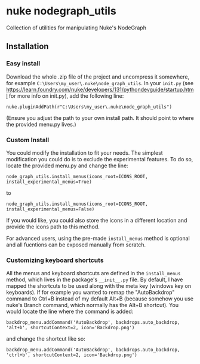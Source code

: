 # nuke nodegraph_utils
Collection of utilities for manipulating Nuke's NodeGraph

## Installation
### Easy install
Download the whole .zip file of the project and uncompress it somewhere, for example `C:\Users\my_user\.nuke\node_graph_utils`.
In your `init.py` (see https://learn.foundry.com/nuke/developers/131/pythondevguide/startup.html for more info on init.py), add the following line:

    nuke.pluginAddPath(r"C:\Users\my_user\.nuke\node_graph_utils")

(Ensure you adjust the path to your own install path. It should point to where the provided menu.py lives.)

### Custom Install
You could modify the installation to fit your needs. The simplest modification you could do is to exclude the experimental features.
To do so, locate the provided menu.py and change the line:

    node_graph_utils.install_menus(icons_root=ICONS_ROOT, install_experimental_menus=True)

to

    node_graph_utils.install_menus(icons_root=ICONS_ROOT, install_experimental_menus=False)
If you would like, you could also store the icons in a different location and provide the icons path to this method.

For advanced users, using the pre-made `install_menus` method is optional and all fucntions can be exposed manually from scratch. 


### Customizing keyboard shortcuts
All the menus and keyboard shortcuts are defined in the `install_menus` method, which lives in the package's `__init__.py` file.
By default, I have mapped the shortcuts to be used along with the meta key (windows key on keyboards).
If for example you wanted to remap the "AutoBackdrop" command to Ctrl+B instead of my default Alt+B (because somehow you use nuke's Branch command, which normally has the Alt+B shortcut).
You would locate the line where the command is added:

    backdrop_menu.addCommand('AutoBackdrop', backdrops.auto_backdrop, 'alt+b', shortcutContext=2, icon='Backdrop.png')
and change the shortcut like so:

    backdrop_menu.addCommand('AutoBackdrop', backdrops.auto_backdrop, 'ctrl+b', shortcutContext=2, icon='Backdrop.png')

